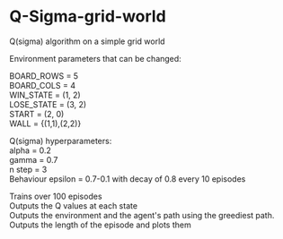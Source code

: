 # Q-Sigma-grid-world
Q(sigma) algorithm on a simple grid world


Environment parameters that can be changed:

BOARD_ROWS = 5 <br />
BOARD_COLS = 4<br />
WIN_STATE = (1, 2)<br />
LOSE_STATE = (3, 2)<br />
START = (2, 0)<br />
WALL = {(1,1),(2,2)}<br />

Q(sigma) hyperparameters:<br />
alpha = 0.2<br />
gamma = 0.7<br />
n step = 3<br />
Behaviour epsilon = 0.7-0.1 with decay of 0.8 every 10 episodes<br />

Trains over 100 episodes<br />
Outputs the Q values at each state <br />
Outputs the environment and the agent's path using the greediest path.<br />
Outputs the length of the episode and plots them<br />



